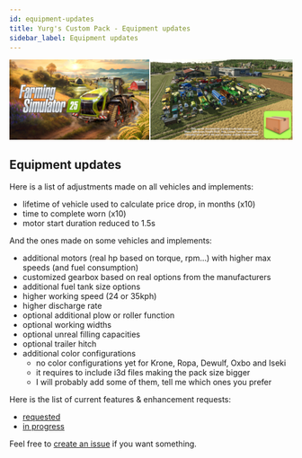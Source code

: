 ```yaml
---
id: equipment-updates
title: Yurg's Custom Pack - Equipment updates 
sidebar_label: Equipment updates
---
```

[![](modHeader.png)](modScreen.png)
## Equipment updates

Here is a list of adjustments made on all vehicles and implements:
- lifetime of vehicle used to calculate price drop, in months (x10)
- time to complete worn (x10)
- motor start duration reduced to 1.5s

And the ones made on some vehicles and implements:
- additional motors (real hp based on torque, rpm...) with higher max speeds (and fuel consumption)
- customized gearbox based on real options from the manufacturers
- additional fuel tank size options
- higher working speed (24 or 35kph)
- higher discharge rate
- optional additional plow or roller function
- optional working widths
- optional unreal filling capacities
- optional trailer hitch
- additional color configurations
  - no color configurations yet for Krone, Ropa, Dewulf, Oxbo and Iseki
  - it requires to include i3d files making the pack size bigger
  - I will probably add some of them, tell me which ones you prefer

Here is the list of current features & enhancement requests:
- [requested](https://github.com/YurgFS/FS25_Yurg_Custom_Pack/issues?q=is%3Aopen%20is%3Aissue%20label%3Aenhancement%2Cfeature%20no%3Amilestone)
- [in progress](https://github.com/YurgFS/FS25_Yurg_Custom_Pack/issues?q=is%3Aopen%20is%3Aissue%20label%3Aenhancement%2Cfeature%20has%3Amilestone%20)

Feel free to [create an issue](https://github.com/YurgFS/FS25_Yurg_Custom_Pack/issues/new/choose) if you want something.
